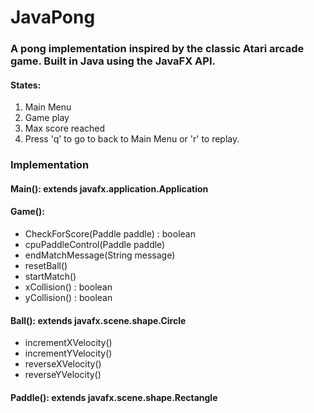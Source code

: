 # JavaPong
### A pong implementation inspired by the classic Atari arcade game. Built in Java using the JavaFX API.


#### States:
1. Main Menu
2. Game play
3. Max score reached
4. Press 'q' to go to back to Main Menu or 'r' to replay.


### Implementation

#### Main(): extends javafx.application.Application

#### Game():
- CheckForScore(Paddle paddle) : boolean
- cpuPaddleControl(Paddle paddle)
- endMatchMessage(String message)
- resetBall()
- startMatch()
- xCollision() : boolean
- yCollision() : boolean

#### Ball(): extends javafx.scene.shape.Circle
- incrementXVelocity()
- incrementYVelocity()
- reverseXVelocity()
- reverseYVelocity()

#### Paddle(): extends javafx.scene.shape.Rectangle


